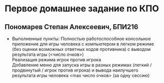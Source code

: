 # Первое домашнее задание по КПО
## Пономарев Степан Алексеевич, БПИ216
- Выполненные пункты:
Полностью работоспособное консольное приложение для игры человека с компьютером в легком режиме (без оценки возможных ответных ходов противника) с выводом результата игры (<число очков>) \
Реализация режима игрок против игрока \
Добавление меню для запуска игры в разных режимах (легкий / продвинутый / игрок против игрока) и вывода наилучшего результата игры человека <max число очков> (за одну сессию)
